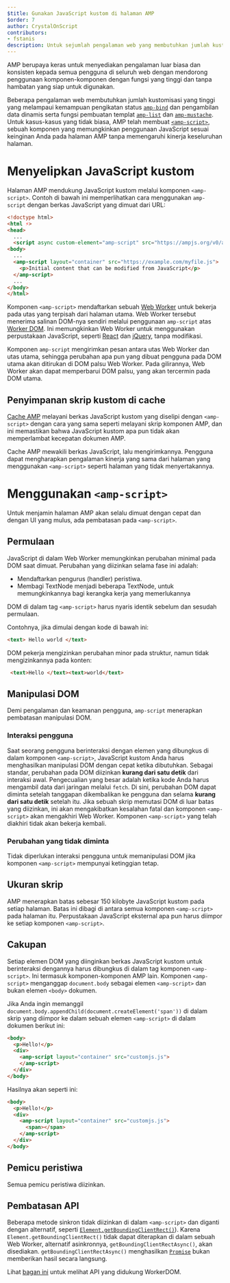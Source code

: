 ```yaml
---
$title: Gunakan JavaScript kustom di halaman AMP
$order: 7
author: CrystalOnScript
contributors:
- fstanis
description: Untuk sejumlah pengalaman web yang membutuhkan jumlah kustomisasi yang tinggi, AMP telah membuat amp-script, sebuah komponen yang memungkinkan penggunaan JavaScript sesuai keinginan Anda pada halaman AMP tanpa memengaruhi kinerja keseluruhan halaman.
---
```


AMP berupaya keras untuk menyediakan pengalaman luar biasa dan konsisten kepada semua pengguna di seluruh web dengan mendorong penggunaan komponen-komponen dengan fungsi yang tinggi dan tanpa hambatan yang siap untuk digunakan.

Beberapa pengalaman web membutuhkan jumlah kustomisasi yang tinggi yang melampaui kemampuan pengikatan status [`amp-bind`](../../../documentation/components/reference/amp-bind.md?format=websites) dan pengambilan data dinamis serta fungsi pembuatan templat [`amp-list`](../../../documentation/components/reference/amp-list.md?format=websites) dan [`amp-mustache`](../../../documentation/components/reference/amp-mustache.md?format=websites). Untuk kasus-kasus yang tidak biasa, AMP telah membuat [`<amp-script>`](../../../documentation/components/reference/amp-script.md?format=websites), sebuah komponen yang memungkinkan penggunaan JavaScript sesuai keinginan Anda pada halaman AMP tanpa memengaruhi kinerja keseluruhan halaman.

# Menyelipkan JavaScript kustom

Halaman AMP mendukung JavaScript kustom melalui komponen `<amp-script>`. Contoh di bawah ini memperlihatkan cara menggunakan `amp-script` dengan berkas JavaScript yang dimuat dari URL:

```html
<!doctype html>
<html ⚡>
<head>
  ...
  <script async custom-element="amp-script" src="https://ampjs.org/v0/amp-script-0.1.js"></script>
<body>
  ...
  <amp-script layout="container" src="https://example.com/myfile.js">
    <p>Initial content that can be modified from JavaScript</p>
  </amp-script>
  ...
</body>
</html>
```

Komponen `<amp-script>` mendaftarkan sebuah [Web Worker](https://developer.mozilla.org/en-US/docs/Web/API/Web_Workers_API) untuk bekerja pada utas yang terpisah dari halaman utama. Web Worker tersebut menerima salinan DOM-nya sendiri melalui penggunaan `amp-script` atas [Worker DOM](https://github.com/ampproject/worker-dom). Ini memungkinkan Web Worker untuk menggunakan perpustakaan JavaScript, seperti [React](https://reactjs.org/) dan [jQuery](https://jquery.com/), tanpa modifikasi.

Komponen `amp-script` mengirimkan pesan antara utas Web Worker dan utas utama, sehingga perubahan apa pun yang dibuat pengguna pada DOM utama akan ditirukan di DOM palsu Web Worker. Pada gilirannya, Web Worker akan dapat memperbarui DOM palsu, yang akan tercermin pada DOM utama.

## Penyimpanan skrip kustom di cache

[Cache AMP](../../../documentation/guides-and-tutorials/learn/amp-caches-and-cors/how_amp_pages_are_cached.md) melayani berkas JavaScript kustom yang diselipi dengan `<amp-script>` dengan cara yang sama seperti melayani skrip komponen AMP, dan ini memastikan bahwa JavaScript kustom apa pun tidak akan memperlambat kecepatan dokumen AMP.

Cache AMP mewakili berkas JavaScript, lalu mengirimkannya. Pengguna dapat mengharapkan pengalaman kinerja yang sama dari halaman yang menggunakan `<amp-script>` seperti halaman yang tidak menyertakannya.

# Menggunakan `<amp-script>`

Untuk menjamin halaman AMP akan selalu dimuat dengan cepat dan dengan UI yang mulus, ada pembatasan pada `<amp-script>`.

## Permulaan

JavaScript di dalam Web Worker memungkinkan perubahan minimal pada DOM saat dimuat. Perubahan yang diizinkan selama fase ini adalah:

- Mendaftarkan pengurus (handler) peristiwa.
- Membagi TextNode menjadi beberapa TextNode, untuk memungkinkannya bagi kerangka kerja yang memerlukannya

DOM di dalam tag `<amp-script>` harus nyaris identik sebelum dan sesudah permulaan.

Contohnya, jika dimulai dengan kode di bawah ini:

```html
<text> Hello world </text>
```

DOM pekerja mengizinkan perubahan minor pada struktur, namun tidak mengizinkannya pada konten:

```html
 <text>Hello </text><text>world</text>
```

## Manipulasi DOM

Demi pengalaman dan keamanan pengguna, `amp-script` menerapkan pembatasan manipulasi DOM.

### Interaksi pengguna

Saat seorang pengguna berinteraksi dengan elemen yang dibungkus di dalam komponen `<amp-script>`, JavaScript kustom Anda harus menghasilkan manipulasi DOM dengan cepat ketika dibutuhkan. Sebagai standar, perubahan pada DOM diizinkan **kurang dari satu detik** dari interaksi awal. Pengecualian yang besar adalah ketika kode Anda harus mengambil data dari jaringan melalui `fetch`. Di sini, perubahan DOM dapat diminta setelah tanggapan dikembalikan ke pengguna dan selama **kurang dari satu detik** setelah itu. Jika sebuah skrip memutasi DOM di luar batas yang diizinkan, ini akan mengakibatkan kesalahan fatal dan komponen `<amp-script>` akan mengakhiri Web Worker. Komponen `<amp-script>` yang telah diakhiri tidak akan bekerja kembali.

### Perubahan yang tidak diminta

Tidak diperlukan interaksi pengguna untuk memanipulasi DOM jika komponen `<amp-script>` mempunyai ketinggian tetap.

## Ukuran skrip

AMP menerapkan batas sebesar 150 kilobyte JavaScript kustom pada setiap halaman. Batas ini dibagi di antara semua komponen `<amp-script>` pada halaman itu. Perpustakaan JavaScript eksternal apa pun harus diimpor ke setiap komponen `<amp-script>`.

## Cakupan

Setiap elemen DOM yang diinginkan berkas JavaScript kustom untuk berinteraksi dengannya harus dibungkus di dalam tag komponen `<amp-script>`. Ini termasuk komponen-komponen AMP lain. Komponen `<amp-script>` menganggap `document.body` sebagai elemen `<amp-script>` dan bukan elemen `<body>` dokumen.

Jika Anda ingin memanggil `document.body.appendChild(document.createElement('span'))` di dalam skrip yang diimpor ke dalam sebuah elemen `<amp-script>` di dalam dokumen berikut ini:

```html
<body>
  <p>Hello!</p>
  <div>
    <amp-script layout="container" src="customjs.js">
    </amp-script>
  </div>
</body>
```

Hasilnya akan seperti ini:

```html
<body>
  <p>Hello!</p>
  <div>
    <amp-script layout="container" src="customjs.js">
      <span></span>
    </amp-script>
  </div>
</body>
```

## Pemicu peristiwa

Semua pemicu peristiwa diizinkan.

## Pembatasan API <a name="api-restrictions"></a>

Beberapa metode sinkron tidak diizinkan di dalam `<amp-script>` dan diganti dengan alternatif, seperti [`Element.getBoundingClientRect()`](https://developer.mozilla.org/en-US/docs/Web/API/Element/getBoundingClientRect)). Karena `Element.getBoundingClientRect()` tidak dapat diterapkan di dalam sebuah Web Worker, alternatif asinkronnya, `getBoundingClientRectAsync()`, akan disediakan. `getBoundingClientRectAsync()` menghasilkan [`Promise`](https://developer.mozilla.org/en-US/docs/Web/JavaScript/Reference/Global_Objects/Promise) bukan memberikan hasil secara langsung.

Lihat [bagan ini](https://github.com/ampproject/worker-dom/blob/main/web_compat_table.md) untuk melihat API yang didukung WorkerDOM.
